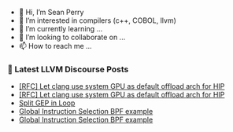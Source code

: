 - 👋 Hi, I’m Sean Perry
- 👀 I’m interested in compilers (c++, COBOL, llvm)
- 🌱 I’m currently learning ...
- 💞️ I’m looking to collaborate on ...
- 📫 How to reach me ...

<!---
s66perry/s66perry is a ✨ special ✨ repository because its `README.md` (this file) appears on your GitHub profile.
You can click the Preview link to take a look at your changes.
--->
### 📕 Latest LLVM Discourse Posts

<!-- DISCOURSE-LLVM:START -->
- [[RFC] Let clang use system GPU as default offload arch for HIP](https://discourse.llvm.org/t/rfc-let-clang-use-system-gpu-as-default-offload-arch-for-hip/66950#post_3)
- [[RFC] Let clang use system GPU as default offload arch for HIP](https://discourse.llvm.org/t/rfc-let-clang-use-system-gpu-as-default-offload-arch-for-hip/66950#post_2)
- [Split GEP in Loop](https://discourse.llvm.org/t/split-gep-in-loop/66938#post_7)
- [Global Instruction Selection BPF example](https://discourse.llvm.org/t/global-instruction-selection-bpf-example/66951#post_3)
- [Global Instruction Selection BPF example](https://discourse.llvm.org/t/global-instruction-selection-bpf-example/66951#post_2)
<!-- DISCOURSE-LLVM:END -->
